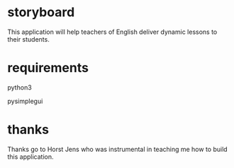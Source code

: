 # storyboard
This application will help teachers of English deliver dynamic lessons to their students.

# requirements
python3

pysimplegui

# thanks
Thanks go to Horst Jens who was instrumental in teaching me how to build this application. 